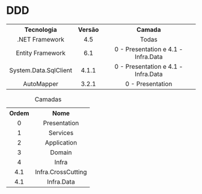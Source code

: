 # DDD

<table style="width:100%">
  <tr>
    <th>Tecnologia</th>
    <th>Versão</th>
    <th>Camada</th>
  </tr>
  <tr>
    <td VALIGN = Middle Align = Center>.NET Framework</td>
    <td VALIGN = Middle Align = Center>4.5</td>
    <td VALIGN = Middle Align = Center>Todas</td>
</tr>
  <tr>
    <td VALIGN = Middle Align = Center>Entity Framework</td>
    <td VALIGN = Middle Align = Center>6.1</td>
    <td VALIGN = Middle Align = Center>0 - Presentation e 4.1 - Infra.Data</td>
</tr>
  <tr>
    <td VALIGN = Middle Align = Center>System.Data.SqlClient</td>
    <td VALIGN = Middle Align = Center>4.1.1</td>
    <td VALIGN = Middle Align = Center>0 - Presentation e 4.1 - Infra.Data</td>
</tr>
  <tr>
    <td VALIGN = Middle Align = Center>AutoMapper</td>
    <td VALIGN = Middle Align = Center>3.2.1</td>
    <td VALIGN = Middle Align = Center>0 - Presentation</td>
</tr>
  
</table>


<table style="width:100%">
  <caption>Camadas</caption>
  <tr>
    <th>Ordem</th>
    <th>Nome</th>
  </tr>
  <tr>
    <td VALIGN = Middle Align = Center>0</td>
    <td VALIGN = Middle Align = Center>Presentation</td>
  </tr>
  <tr>
    <td VALIGN = Middle Align = Center>1</td>
    <td VALIGN = Middle Align = Center>Services</td>
  </tr>
  
  <tr>
    <td VALIGN = Middle Align = Center>2</td>
    <td VALIGN = Middle Align = Center>Application</td>
  </tr>
    <tr>
    <td VALIGN = Middle Align = Center>3</td>
    <td VALIGN = Middle Align = Center>Domain</td>
  </tr>
    <tr>
    <td VALIGN = Middle Align = Center>4</td>
    <td VALIGN = Middle Align = Center>Infra</td>
  </tr>
  <tr>
    <td VALIGN = Middle Align = Center>4.1</td>
    <td VALIGN = Middle Align = Center>Infra.CrossCutting</td>
  </tr>
    <tr>
    <td VALIGN = Middle Align = Center>4.1</td>
    <td VALIGN = Middle Align = Center>Infra.Data</td>
  </tr>
</table>
